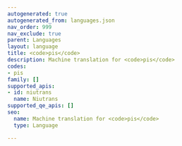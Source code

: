 ```yaml
---
autogenerated: true
autogenerated_from: languages.json
nav_order: 999
nav_exclude: true
parent: Languages
layout: language
title: <code>pis</code>
description: Machine translation for <code>pis</code>
codes:
- pis
family: []
supported_apis:
- id: niutrans
  name: Niutrans
supported_qe_apis: []
seo:
  name: Machine translation for <code>pis</code>
  type: Language

---
```


